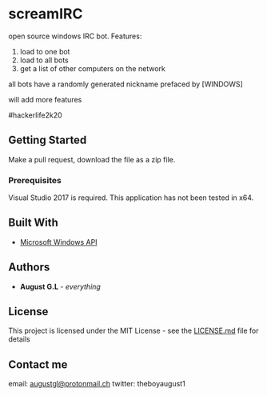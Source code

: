 # screamIRC

open source windows IRC bot. Features:

1. load to one bot
2. load to all bots
3. get a list of other computers on the network

all bots have a randomly generated nickname prefaced by [WINDOWS]

will add more features

\#hackerlife2k20

## Getting Started

Make a pull request, download the file as a zip file.

### Prerequisites

Visual Studio 2017 is required. This application has not been tested in x64. 

## Built With

* [Microsoft Windows API](https://msdn.microsoft.com/en-us/library/aa383723(VS.85).aspx)

## Authors

* **August G.L** - *everything*

## License

This project is licensed under the MIT License - see the [LICENSE.md](LICENSE.md) file for details

## Contact me

email: augustgl@protonmail.ch
twitter: theboyaugust1
